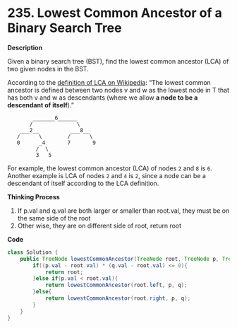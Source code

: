 # 235. Lowest Common Ancestor of a Binary Search Tree

**Description**

Given a binary search tree (BST), find the lowest common ancestor (LCA) of two given nodes in the BST.

According to the [definition of LCA on Wikipedia](https://en.wikipedia.org/wiki/Lowest_common_ancestor): “The lowest common ancestor is defined between two nodes v and w as the lowest node in T that has both v and w as descendants (where we allow **a node to be a descendant of itself**).”

```
        _______6______
       /              \
    ___2__          ___8__
   /      \        /      \
   0      _4       7       9
         /  \
         3   5

```

For example, the lowest common ancestor (LCA) of nodes `2` and `8` is `6`. Another example is LCA of nodes `2` and `4` is `2`, since a node can be a descendant of itself according to the LCA definition.

**Thinking Process**

1. If p.val and q.val are both larger or smaller than root.val, they must be on the same side of the root
2. Other wise, they are on different side of root, return root

**Code**

```java
class Solution {
    public TreeNode lowestCommonAncestor(TreeNode root, TreeNode p, TreeNode q) {
        if((p.val - root.val) * (q.val - root.val) <= 0){
            return root;
        }else if(p.val < root.val){
            return lowestCommonAncestor(root.left, p, q);
        }else{
            return lowestCommonAncestor(root.right, p, q);
        }
    }
}
```

